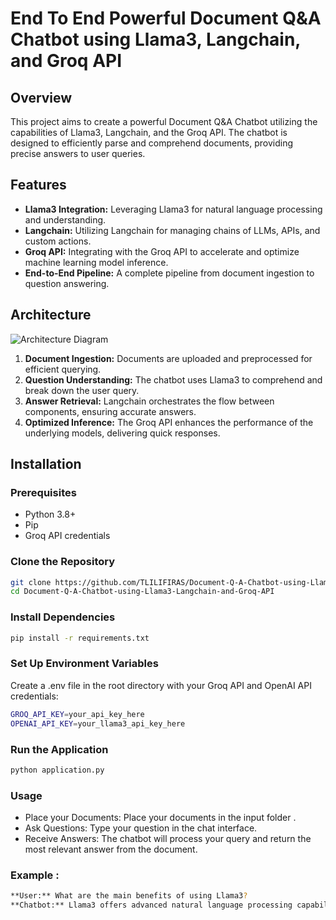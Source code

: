 # End To End Powerful Document Q&A Chatbot using Llama3, Langchain, and Groq API

## Overview

This project aims to create a powerful Document Q&A Chatbot utilizing the capabilities of Llama3, Langchain, and the Groq API. The chatbot is designed to efficiently parse and comprehend documents, providing precise answers to user queries.

## Features

- **Llama3 Integration:** Leveraging Llama3 for natural language processing and understanding.
- **Langchain:** Utilizing Langchain for managing chains of LLMs, APIs, and custom actions.
- **Groq API:** Integrating with the Groq API to accelerate and optimize machine learning model inference.
- **End-to-End Pipeline:** A complete pipeline from document ingestion to question answering.

## Architecture

![Architecture Diagram](link-to-your-diagram)

1. **Document Ingestion:** Documents are uploaded and preprocessed for efficient querying.
2. **Question Understanding:** The chatbot uses Llama3 to comprehend and break down the user query.
3. **Answer Retrieval:** Langchain orchestrates the flow between components, ensuring accurate answers.
4. **Optimized Inference:** The Groq API enhances the performance of the underlying models, delivering quick responses.

## Installation

### Prerequisites

- Python 3.8+
- Pip
- Groq API credentials

### Clone the Repository

```bash
git clone https://github.com/TLILIFIRAS/Document-Q-A-Chatbot-using-Llama3-Langchain-and-Groq-API.git
cd Document-Q-A-Chatbot-using-Llama3-Langchain-and-Groq-API
```

### Install Dependencies

```bash
pip install -r requirements.txt
```

### Set Up Environment Variables
Create a .env file in the root directory with your Groq API and OpenAI API credentials:
```bash
GROQ_API_KEY=your_api_key_here
OPENAI_API_KEY=your_llama3_api_key_here
```
### Run the Application

```bash
python application.py
```

### Usage

- Place your Documents:  Place your documents in the input folder .
- Ask Questions: Type your question in the chat interface.
- Receive Answers: The chatbot will process your query and return the most relevant answer from the document.
### Example :
```bash
**User:** What are the main benefits of using Llama3?
**Chatbot:** Llama3 offers advanced natural language processing capabilities, enabling high accuracy in text comprehension and generation. It is also highly scalable for various NLP tasks.
```

